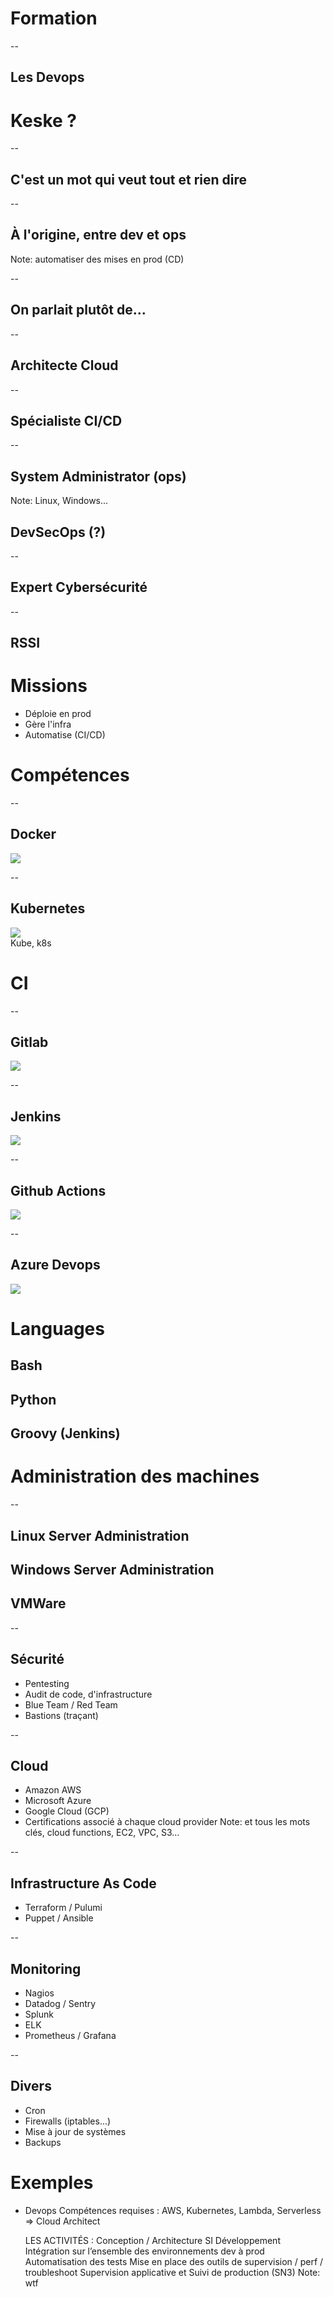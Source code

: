 # Formation

--

## Les Devops


# Keske ?

--

## C'est un mot qui veut tout et rien dire

--

## À l'origine, entre dev et ops
Note: automatiser des mises en prod (CD)

--

## On parlait plutôt de...

--

## Architecte Cloud

--

## Spécialiste CI/CD

--

## System Administrator (ops)
Note: Linux, Windows...


## DevSecOps (?)

--

## Expert Cybersécurité

--

## RSSI


# Missions
* Déploie en prod
* Gère l'infra
* Automatise (CI/CD)


# Compétences

--

## Docker
<img src='https://cdn-icons-png.flaticon.com/512/919/919853.png'>

--

## Kubernetes
<img src='https://kubernetes.io/images/favicon.png'> <br />
Kube, k8s


# CI

--

## Gitlab
<img src='https://cdn-icons-png.flaticon.com/512/5968/5968853.png'>

--

## Jenkins
<img src='https://play-lh.googleusercontent.com/ZWBjNoHnKKlWrwLp_J5aL6mt7kLphbP2N5tKItvknt8MIww35t9sLAI1Cmt0HrOSyREF'>

--

## Github Actions
<img src='https://raw.githubusercontent.com/github/explore/2c7e603b797535e5ad8b4beb575ab3b7354666e1/topics/actions/actions.png'>

--

## Azure Devops
<img src='https://user-images.githubusercontent.com/1874103/46415699-cfc5cf00-c6f3-11e8-9bcc-2fc2bf1759ec.png'>


# Languages
## Bash
## Python
## Groovy (Jenkins)


# Administration des machines

--

## Linux Server Administration
## Windows Server Administration
## VMWare

--

## Sécurité
* Pentesting
* Audit de code, d'infrastructure
* Blue Team / Red Team
* Bastions (traçant)

--

## Cloud
* Amazon AWS
* Microsoft Azure
* Google Cloud (GCP)
* Certifications associé à chaque cloud provider
Note: et tous les mots clés, cloud functions, EC2, VPC, S3...

--

## Infrastructure As Code
* Terraform / Pulumi
* Puppet / Ansible

--

## Monitoring
* Nagios
* Datadog / Sentry
* Splunk
* ELK
* Prometheus / Grafana

--

## Divers
* Cron
* Firewalls (iptables...)
* Mise à jour de systèmes
* Backups


# Exemples

- Devops
Compétences requises : AWS, Kubernetes, Lambda, Serverless
=> Cloud Architect


    LES ACTIVITÉS :
    Conception / Architecture SI
    Développement
    Intégration sur l’ensemble des environnements dev à prod
    Automatisation des tests
    Mise en place des outils de supervision / perf / troubleshoot Supervision applicative et Suivi de production (SN3)
Note: wtf
